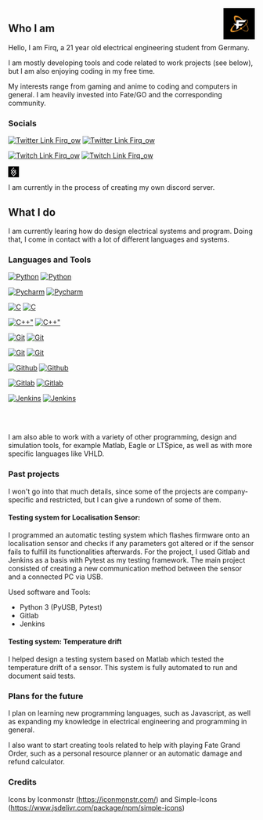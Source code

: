 <img alt="Firq Profile Picture" src="files/images/dark_pfp.png" align="right" width="64" height="64">

## Who I am

Hello, I am Firq, a 21 year old electrical engineering student from Germany. 

I am mostly developing tools and code related to work projects (see below), but I am also enjoying coding in my free time.

My interests range from gaming and anime to coding and computers in general. I am heavily invested into Fate/GO and the corresponding community.

### Socials

[![Twitter Link Firq_ow](raw.githubusercontent.com/Firq-ow/Firq-ow/main/files/icons/twitter_light.svg#gh-light-mode-only)][twitter]
[![Twitter Link Firq_ow](https://raw.githubusercontent.com/Firq-ow/Firq-ow/main/files/icons/twitter_dark.svg#gh-dark-mode-only)][twitter]

[![Twitch Link Firq_ow](raw.githubusercontent.com/Firq-ow/Firq-ow/main/files/icons/twitch_light.svg#gh-light-mode-only)][twitch]
[![Twitch Link Firq_ow](raw.githubusercontent.com/Firq-ow/Firq-ow/main/files/icons/twitch_dark.svg#gh-dark-mode-only)][twitch]

[<img align="left" title="Rayshift.io" alt="Rayshift.io" width="22px" src="files/icons/rayshift_icon.png" />][rayshift]

<br>
</br>
I am currently in the process of creating my own discord server.

## What I do

I am currently learing how do design electrical systems and program. Doing that, I come in contact with a lot of different languages and systems.

### Languages and Tools

[![Python](raw.githubusercontent.com/Firq-ow/Firq-ow/main/files/icons/python_light.svg#gh-light-mode-only)][python]
[![Python](raw.githubusercontent.com/Firq-ow/Firq-ow/main/files/icons/python_dark.svg#gh-dark-mode-only)][python]

[![Pycharm](raw.githubusercontent.com/Firq-ow/Firq-ow/main/files/icons/pycharm_light.svg#gh-light-mode-only)][pycharm]
[![Pycharm](raw.githubusercontent.com/Firq-ow/Firq-ow/main/files/icons/pycharm_dark.svg#gh-dark-mode-only)][pycharm]

[![C](raw.githubusercontent.com/Firq-ow/Firq-ow/main/files/icons/c_light.svg#gh-light-mode-only)][c]
[![C](raw.githubusercontent.com/Firq-ow/Firq-ow/main/files/icons/c_dark.svg#gh-dark-mode-only)][c]

[![C++"](raw.githubusercontent.com/Firq-ow/Firq-ow/main/files/icons/cplusplus.svg#gh-light-mode-only)][cpp]
[![C++"](raw.githubusercontent.com/Firq-ow/Firq-ow/main/files/icons/cplusplus_dark.svg#gh-dark-mode-only)][cpp]

[![Git](raw.githubusercontent.com/Firq-ow/Firq-ow/main/files/icons/git_light.svg#gh-light-mode-only)][git]
[![Git](raw.githubusercontent.com/Firq-ow/Firq-ow/main/files/icons/git_dark.svg#gh-dark-mode-only)][git]

[![Git](raw.githubusercontent.com/Firq-ow/Firq-ow/main/files/icons/git_light.svg#gh-light-mode-only)][git]
[![Git](raw.githubusercontent.com/Firq-ow/Firq-ow/main/files/icons/git_dark.svg#gh-dark-mode-only)][git]

[![Github](raw.githubusercontent.com/Firq-ow/Firq-ow/main/files/icons/github_light.svg#gh-light-mode-only)][github]
[![Github](raw.githubusercontent.com/Firq-ow/Firq-ow/main/files/icons/github_dark.svg#gh-dark-mode-only)][github]

[![Gitlab](raw.githubusercontent.com/Firq-ow/Firq-ow/main/files/icons/gitlab_light.svg#gh-light-mode-only)][gitlab]
[![Gitlab](raw.githubusercontent.com/Firq-ow/Firq-ow/main/files/icons/gitlab_dark.svg#gh-dark-mode-only)][gitlab]

[![Jenkins](raw.githubusercontent.com/Firq-ow/Firq-ow/main/files/icons/jenkins_light.svg#gh-light-mode-only)][jenkins]
[![Jenkins](raw.githubusercontent.com/Firq-ow/Firq-ow/main/files/icons/jenkins_dark.svg#gh-dark-mode-only)][jenkins]

<br>
</br>

I am also able to work with a variety of other programming, design and simulation tools, for example Matlab, Eagle or LTSpice, as well as with more specific languages like VHLD.

### Past projects

I won't go into that much details, since some of the projects are company-specific and restricted, but I can give a rundown of some of them.

#### Testing system for Localisation Sensor:

I programmed an automatic testing system which flashes firmware onto an localisation sensor and checks if any parameters got altered or if the sensor fails to fulfill its functionalities afterwards. For the project, I used Gitlab and Jenkins as a basis with Pytest as my testing framework. The main project consisted of creating a new communication method between the sensor and a connected PC via USB.

Used software and Tools:
- Python 3 (PyUSB, Pytest)
- Gitlab
- Jenkins

#### Testing system: Temperature drift

I helped design a testing system based on Matlab which tested the temperature drift of a sensor. This system is fully automated to run and document said tests.

### Plans for the future

I plan on learning new programming languages, such as Javascript, as well as expanding my knowledge in electrical engineering and programming in general.

I also want to start creating tools related to help with playing Fate Grand Order, such as a personal resource planner or an automatic damage and refund calculator.

### Credits

Icons by Iconmonstr (<https://iconmonstr.com/>) and Simple-Icons (<https://www.jsdelivr.com/package/npm/simple-icons>)


[twitter]: https://www.twitter.com/firq_ow
[rayshift]: https://www.rayshift.io/na/firq
[twitch]: https://www.twitch.tv/firq
[github]: https://github.com/Firq-ow
[pycharm]: https://www.jetbrains.com/pycharm/
[python]: https://www.python.org/
[c]: https://www.iso.org/standard/74528.html
[cpp]: https://isocpp.org/
[git]: https://git-scm.com/
[gitlab]: https://about.gitlab.com/
[jenkins]: https://www.jenkins.io/
